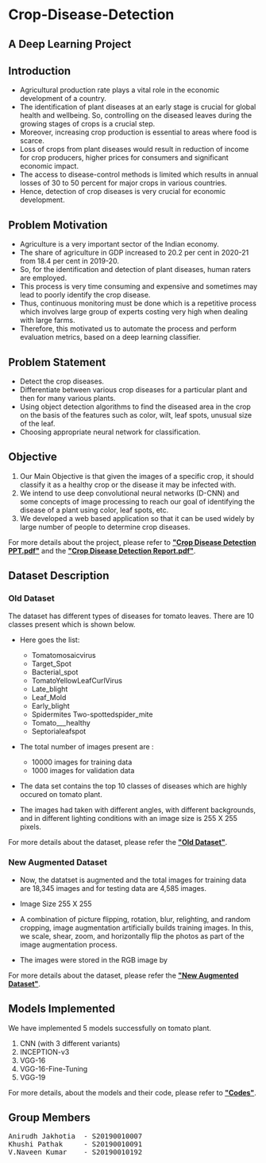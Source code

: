 # Crop-Disease-Detection
## A Deep Learning Project 

## Introduction
- Agricultural production rate plays a vital role in the economic
development of a country.
- The identification of plant diseases at an early stage is crucial for global health and wellbeing. So, controlling on the diseased leaves
during the growing stages of crops is a crucial step.
- Moreover, increasing crop production is essential to areas where food is scarce.
- Loss of crops from plant diseases would result in
reduction of income for crop producers, higher
prices for consumers and significant economic impact.
- The access to disease-control methods is limited
which results in annual losses of 30 to 50
percent for major crops in various countries. 
- Hence, detection of crop diseases is very crucial for economic development.

## Problem Motivation
- Agriculture is a very important sector of the Indian
economy.
- The share of agriculture in GDP increased to 20.2 per cent
in 2020-21 from 18.4 per cent in 2019-20.
- So, for the identification and detection of plant diseases,
human raters are employed.
- This process is very time consuming and expensive and
sometimes may lead to poorly identify the crop disease.
- Thus, continuous monitoring must be done which is a repetitive
process which involves large group of experts costing very high
when dealing with large farms.
- Therefore, this motivated us to automate the process and
perform evaluation metrics, based on a deep learning classifier.

## Problem Statement
- Detect the crop diseases.
- Differentiate between various crop
diseases for a particular plant and then
for many various plants.
- Using object detection algorithms to find
the diseased area in the crop on the basis
of the features such as color, wilt, leaf
spots, unusual size of the leaf.
- Choosing appropriate neural network for
classification. 

## Objective
1. Our Main Objective is that given the images of a specific crop, it
should classify it as a healthy crop or the disease it may be
infected with.
2. We intend to use deep convolutional neural networks (D-CNN)
and some concepts of image processing to reach our goal of
identifying the disease of a plant using color, leaf spots, etc.
3. We developed a web based application so that it can be used
widely by large number of people to determine crop diseases.

For more details about the project, please refer to [**"Crop Disease Detection PPT.pdf"**][1] and the [**"Crop Disease Detection Report.pdf"**][10].

[1]: https://github.com/anirudhjak06/Crop-Disease-Detection/blob/main/Crop%20Disease%20Detection%20PPT.pdf "Title"

[10]: https://github.com/anirudhjak06/Crop-Disease-Detection/blob/main/Crop%20Disease%20Detection%20PPT.pdf "Title"


## Dataset Description

### Old Dataset
The dataset has different types of diseases for tomato leaves. There are 10 classes present which is shown below.

- Here goes the list:
  - Tomatomosaicvirus
  - Target_Spot
  - Bacterial_spot
  - TomatoYellowLeafCurlVirus
  - Late_blight
  - Leaf_Mold
  - Early_blight
  - Spidermites Two-spottedspider_mite
  - Tomato___healthy
  - Septorialeafspot

- The total number of images present are :
  - 10000 images for training data
  - 1000 images for validation data

- The data set contains the top 10 classes of diseases which are
highly occured on tomato plant.
- The images had taken with different angles, with different
backgrounds, and in different lighting conditions with an image size is 255 X 255 pixels.

For more details about the dataset, please refer the [**"Old Dataset"**][2].

[2]: https://www.kaggle.com/datasets/kaustubhb999/tomatoleaf "Title"


### New Augmented Dataset

- Now, the datatset is augmented and the total images for training data are 18,345 images and for testing data are 4,585 images.

- Image Size 255 X 255

- A combination of picture flipping, rotation, blur, relighting, and
random cropping, image augmentation artificially builds training
images. In this, we scale, shear, zoom, and horizontally flip the
photos as part of the image augmentation process.

- The images were stored in the RGB image by

For more details about the dataset, please refer the [**"New Augmented Dataset"**][3].

[3]: https://www.kaggle.com/datasets/noulam/tomato "Title"



## Models Implemented

We have implemented 5 models successfully on tomato plant.
1. CNN (with 3 different variants)
2. INCEPTION-v3
3. VGG-16
4. VGG-16-Fine-Tuning
5. VGG-19

For more details, about the models and their code, please refer to [**"Codes"**][4].

[4]: https://github.com/anirudhjak06/Crop-Disease-Detection/tree/main/Codes "Title"

## Group Members

<pre>
Anirudh Jakhotia  - S20190010007
Khushi Pathak     - S20190010091
V.Naveen Kumar    - S20190010192
</pre>
